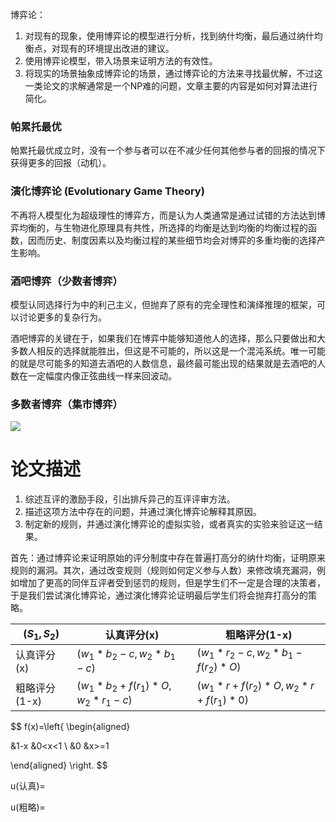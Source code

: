 博弈论：

1. 对现有的现象，使用博弈论的模型进行分析，找到纳什均衡，最后通过纳什均衡点，对现有的环境提出改进的建议。
2. 使用博弈论模型，带入场景来证明方法的有效性。
3. 将现实的场景抽象成博弈论的场景，通过博弈论的方法来寻找最优解，不过这一类论文的求解通常是一个NP难的问题，文章主要的内容是如何对算法进行简化。

### 帕累托最优

帕累托最优成立时，没有一个参与者可以在不减少任何其他参与者的回报的情况下获得更多的回报（动机）。

### 演化博弈论 (Evolutionary Game Theory)

不再将人模型化为超级理性的博弈方，而是认为人类通常是通过试错的方法达到博弈均衡的，与生物进化原理具有共性，所选择的均衡是达到均衡的均衡过程的函数，因而历史、制度因素以及均衡过程的某些细节均会对博弈的多重均衡的选择产生影响。

### 酒吧博弈（少数者博弈）

模型认同选择行为中的利己主义，但抛弃了原有的完全理性和演绎推理的框架，可以讨论更多的复杂行为。

酒吧博弈的关键在于，如果我们在博弈中能够知道他人的选择，那么只要做出和大多数人相反的选择就能胜出，但这是不可能的，所以这是一个混沌系统。唯一可能的就是尽可能多的知道去酒吧的人数信息，最终最可能出现的结果就是去酒吧的人数在一定幅度内像正弦曲线一样来回波动。

### 多数者博弈（集市博弈）



![](F:\a笔记\paper\多数者博弈实验结果.png)

# 论文描述

1. 综述互评的激励手段，引出排斥异己的互评评审方法。
2. 描述这项方法中存在的问题，并通过演化博弈论解释其原因。
3. 制定新的规则，并通过演化博弈论的虚拟实验，或者真实的实验来验证这一结果。

首先：通过博弈论来证明原始的评分制度中存在普遍打高分的纳什均衡，证明原来规则的漏洞。其次，通过改变规则（规则如何定义参与人数）来修改填充漏洞，例如增加了更高的同伴互评者受到惩罚的规则，但是学生们不一定是合理的决策者，于是我们尝试演化博弈论，通过演化博弈论证明最后学生们将会抛弃打高分的策略。

| ($S_1, S_2$)  | 认真评分(x)                     | 粗略评分(1-x)                      |
| ------------- | ------------------------------- | ---------------------------------- |
| 认真评分(x)   | ($w_1*b_2-c, w_2*b_1-c$)        | ($w_1*r_2-c, w_2*b_1-f(r_2)*O$)    |
| 粗略评分(1-x) | ($w_1*b_2+f(r_1)*O, w_2*r_1-c$) | ($w_1*r+f(r_2)*O, w_2*r+f(r_1)*0$) |

$$
f(x)=\left\{
\begin{aligned}

&1-x &0<x<1 \\
&0 &x>=1 

\end{aligned}
\right.
$$

u(认真)=

u(粗略)=



